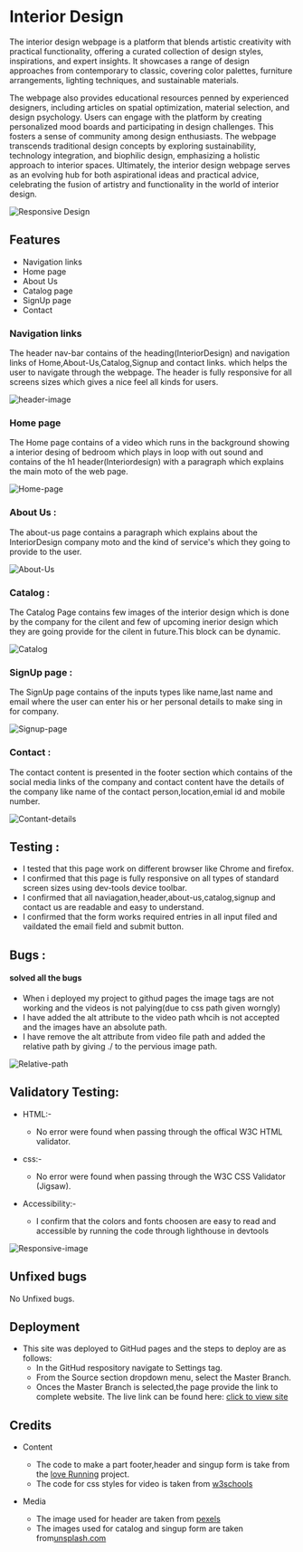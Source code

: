 # Interior Design

The interior design webpage is a platform that blends artistic creativity with practical functionality, offering a curated collection of design styles, inspirations, and expert insights. It showcases a range of design approaches from contemporary to classic, covering color palettes, furniture arrangements, lighting techniques, and sustainable materials. 

The webpage also provides educational resources penned by experienced designers, including articles on spatial optimization, material selection, and design psychology. Users can engage with the platform by creating personalized mood boards and participating in design challenges. This fosters a sense of community among design enthusiasts. The webpage transcends traditional design concepts by exploring sustainability, technology integration, and biophilic design, emphasizing a holistic approach to interior spaces. Ultimately, the interior design webpage serves as an evolving hub for both aspirational ideas and practical advice, celebrating the fusion of artistry and functionality in the world of interior design.

![Responsive Design](./assets/images/responsive_design.png)

## Features

* Navigation links
* Home page
* About Us
* Catalog page
* SignUp page
* Contact 

### Navigation links

The header nav-bar contains of the heading(InteriorDesign) and navigation links of Home,About-Us,Catalog,Signup and contact links.
which helps the user to navigate through the webpage.
The header is fully responsive for all screens sizes which gives a nice feel all kinds for users.

![header-image](./assets/images/header-content.png)

### Home page

The Home page contains of a video which runs in the background showing a interior desing of bedroom which plays in loop with out sound and contains of the h1 header(Interiordesign) with a paragraph which explains the main moto of the web page.

![Home-page](./assets/images/home-page.png)

### About Us :

The about-us page contains a paragraph which explains about the InteriorDesign company moto and the kind of service's which they going to provide to the user.

![About-Us](./assets/images/About-us-content.png)

### Catalog :

The Catalog Page contains few images of the interior design which  is done by the company for the cilent and few of upcoming inerior design which they are going provide for the cilent in future.This block can be dynamic.

![Catalog](./assets/images/catalog-page.png)

### SignUp page :

The SignUp page contains of  the inputs types like name,last name  and email where the user can enter his or her personal details to make  sing in for company.

![Signup-page](./assets/images/singup-page.png)

### Contact :

The contact content is presented in the footer section which contains of the social media links of the company 
and contact content have the details of the company like name of the contact person,location,emial id and mobile number.

![Contant-details](./assets/images/contact%20_page.png)

## Testing :

* I tested that this page work on different browser like Chrome and firefox.
* I confirmed that this page is fully responsive on all types of standard screen sizes using dev-tools device toolbar.
* I confirmed that all naviagation,header,about-us,catalog,signup and contact us are readable and easy to understand.
* I confirmed that the form works required entries in all input filed and vaildated the email field and submit button.

## Bugs :

#### solved all the bugs

* When i deployed my project to githud pages the image tags are not working and the videos is not palying(due to css path given worngly)
* I have added the alt attribute to the video path whcih is not accepted and the images have an absolute path.
* I have remove the alt attribute from video file path and added the relative path by giving ./ to the pervious image path.

![Relative-path](./assets/images/Relative-path.png)

## Validatory Testing:

* HTML:-
    - No error were found when passing through the offical W3C HTML validator. 

* css:-
    - No error were  found when passing through the W3C CSS Validator (Jigsaw).

* Accessibility:-
    - I confirm that the colors and fonts choosen are easy to read and accessible by running the code through lighthouse in devtools

![Responsive-image](./assets/images/lighthouse-image.png)

## Unfixed bugs
No Unfixed bugs.
## Deployment
* This site was deployed to GitHud pages and the steps to deploy are as follows:
    - In the GitHud respository navigate to Settings tag.
    - From the Source section dropdown menu, select the Master Branch.
    - Onces the Master Branch is selected,the page provide the link to complete website.
The live link can be found here: [click to view site](https://kanchihari.github.io/interior-design/)

## Credits
* Content
    - The code to make a part footer,header and singup form is take from the [love Running]() project.
    - The code for css styles for video is taken from [w3schools](www.W3schools.com)

* Media
    - The image used for header are taken from [pexels]()
    - The images used for catalog and singup form are taken from[unsplash.com](https://unsplash.com/) 

[def]: https://unsplash.com/